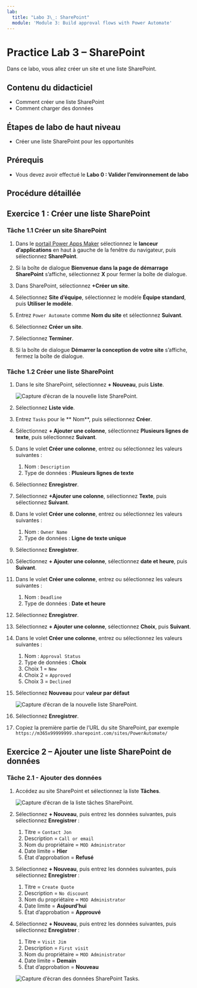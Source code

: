 ```yaml
---
lab:
  title: "Labo 3\_: SharePoint"
  module: 'Module 3: Build approval flows with Power Automate'
---
```


# Practice Lab 3 – SharePoint

Dans ce labo, vous allez créer un site et une liste SharePoint.

## Contenu du didacticiel

- Comment créer une liste SharePoint
- Comment charger des données

## Étapes de labo de haut niveau

- Créer une liste SharePoint pour les opportunités
  
## Prérequis

- Vous devez avoir effectué le **Labo 0 : Valider l’environnement de labo**

## Procédure détaillée

## Exercice 1 : Créer une liste SharePoint

### Tâche 1.1 Créer un site SharePoint

1. Dans le [portail Power Apps Maker](https://make.powerapps.com) sélectionnez le **lanceur d’applications** en haut à gauche de la fenêtre du navigateur, puis sélectionnez **SharePoint**.

1. Si la boîte de dialogue **Bienvenue dans la page de démarrage SharePoint** s’affiche, sélectionnez **X** pour fermer la boîte de dialogue.

1. Dans SharePoint, sélectionnez **+Créer un site**.

1. Sélectionnez **Site d’équipe**, sélectionnez le modèle **Équipe standard**, puis **Utiliser le modèle**.

1. Entrez `Power Automate` comme **Nom du site** et sélectionnez **Suivant**.

1. Sélectionnez **Créer un site**.

1. Sélectionnez **Terminer**.

1. Si la boîte de dialogue **Démarrer la conception de votre site** s’affiche, fermez la boîte de dialogue.

### Tâche 1.2 Créer une liste SharePoint

1. Dans le site SharePoint, sélectionnez **+ Nouveau**, puis **Liste**.

    ![Capture d’écran de la nouvelle liste SharePoint.](../media/new-sharepoint-list.png)

1. Sélectionnez **Liste vide**.

1. Entrez `Tasks` pour le ** Nom**, puis sélectionnez **Créer**.

1. Sélectionnez **+ Ajouter une colonne**, sélectionnez **Plusieurs lignes de texte**, puis sélectionnez **Suivant**.

1. Dans le volet **Créer une colonne**, entrez ou sélectionnez les valeurs suivantes :

   1. Nom : `Description`
   1. Type de données : **Plusieurs lignes de texte**

1. Sélectionnez **Enregistrer**.

1. Sélectionnez **+Ajouter une colonne**, sélectionnez **Texte**, puis sélectionnez **Suivant**.

1. Dans le volet **Créer une colonne**, entrez ou sélectionnez les valeurs suivantes :

   1. Nom : `Owner Name`
   1. Type de données : **Ligne de texte unique**

1. Sélectionnez **Enregistrer**.

1. Sélectionnez **+ Ajouter une colonne**, sélectionnez **date et heure**, puis **Suivant**.

1. Dans le volet **Créer une colonne**, entrez ou sélectionnez les valeurs suivantes :

   1. Nom : `Deadline`
   1. Type de données : **Date et heure**

1. Sélectionnez **Enregistrer**.

1. Sélectionnez **+ Ajouter une colonne**, sélectionnez **Choix**, puis **Suivant**.

1. Dans le volet **Créer une colonne**, entrez ou sélectionnez les valeurs suivantes :

   1. Nom : `Approval Status`
   1. Type de données : **Choix**
   1. Choix 1 = `New`
   1. Choix 2 = `Approved`
   1. Choix 3 = `Declined`

1. Sélectionnez **Nouveau** pour **valeur par défaut**

    ![Capture d’écran de la nouvelle liste SharePoint.](../media/add-choice-column.png)

1. Sélectionnez **Enregistrer**.

1. Copiez la première partie de l’URL du site SharePoint, par exemple `https://m365x99999999.sharepoint.com/sites/PowerAutomate/`

## Exercice 2 – Ajouter une liste SharePoint de données

### Tâche 2.1 - Ajouter des données

1. Accédez au site SharePoint et sélectionnez la liste **Tâches**.

    ![Capture d’écran de la liste tâches SharePoint.](../media/tasks-sharepoint-list.png)

1. Sélectionnez **+ Nouveau**, puis entrez les données suivantes, puis sélectionnez **Enregistrer** :

   1. Titre = `Contact Jon`
   1. Description = `Call or email`
   1. Nom du propriétaire = `MOD Administrator`
   1. Date limite = **Hier**
   1. État d’approbation = **Refusé**

1. Sélectionnez **+ Nouveau**, puis entrez les données suivantes, puis sélectionnez **Enregistrer** :

   1. Titre = `Create Quote`
   1. Description = `No discount`
   1. Nom du propriétaire = `MOD Administrator`
   1. Date limite = **Aujourd’hui**
   1. État d’approbation = **Approuvé**

1. Sélectionnez **+ Nouveau**, puis entrez les données suivantes, puis sélectionnez **Enregistrer** :

   1. Titre = `Visit Jim`
   1. Description = `First visit`
   1. Nom du propriétaire = `MOD Administrator`
   1. Date limite = **Demain**
   1. État d’approbation = **Nouveau**

    ![Capture d’écran des données SharePoint Tasks.](../media/tasks-data.png)
